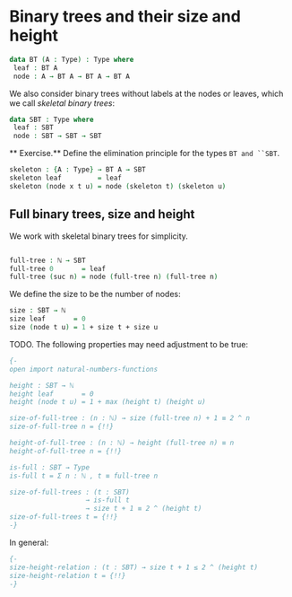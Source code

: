 <!--
```agda
{-# OPTIONS --without-K --safe #-}

module binary-trees-type where

open import prelude
```
-->
# Binary trees and their size and height

```agda
data BT (A : Type) : Type where
 leaf : BT A
 node : A → BT A → BT A → BT A
```
We also consider binary trees without labels at the nodes or leaves, which we call *skeletal binary trees*:
```agda
data SBT : Type where
 leaf : SBT
 node : SBT → SBT → SBT
```
** Exercise.** Define the elimination principle for the types `BT and ``SBT`.

```agda
skeleton : {A : Type} → BT A → SBT
skeleton leaf         = leaf
skeleton (node x t u) = node (skeleton t) (skeleton u)
```

## Full binary trees, size and height

We work with skeletal binary trees for simplicity.

```agda

full-tree : ℕ → SBT
full-tree 0       = leaf
full-tree (suc n) = node (full-tree n) (full-tree n)

```
We define the size to be the number of nodes:
```agda
size : SBT → ℕ
size leaf       = 0
size (node t u) = 1 + size t + size u
```
TODO. The following properties may need adjustment to be true:
```agda
{-
open import natural-numbers-functions

height : SBT → ℕ
height leaf       = 0
height (node t u) = 1 + max (height t) (height u)

size-of-full-tree : (n : ℕ) → size (full-tree n) + 1 ≡ 2 ^ n
size-of-full-tree n = {!!}

height-of-full-tree : (n : ℕ) → height (full-tree n) ≡ n
height-of-full-tree n = {!!}

is-full : SBT → Type
is-full t = Σ n ꞉ ℕ , t ≡ full-tree n

size-of-full-trees : (t : SBT)
                   → is-full t
                   → size t + 1 ≡ 2 ^ (height t)
size-of-full-trees t = {!!}
-}
```
In general:
```agda
{-
size-height-relation : (t : SBT) → size t + 1 ≤ 2 ^ (height t)
size-height-relation t = {!!}
-}
```
